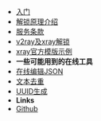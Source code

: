 <!-- markdownlint-disable-next-line first-line-heading -->
- [入门](README.md)
- [解锁原理介绍](principle.md)
- [服务条款](tos.md)
- [v2ray及xray解锁](v2ray.md)
- [xray官方模版示例](xray.md)
- **一些可能用到的在线工具**
- [在线编辑JSON](https://www.jsontools.org/)
- [文本去重](https://docs.dnsunlock.com/rule/)
- [UUID生成](https://docs.dnsunlock.com/uuid/)
- **Links**
- [Github](https://github.com/steamsv/steamsv.github.io)

